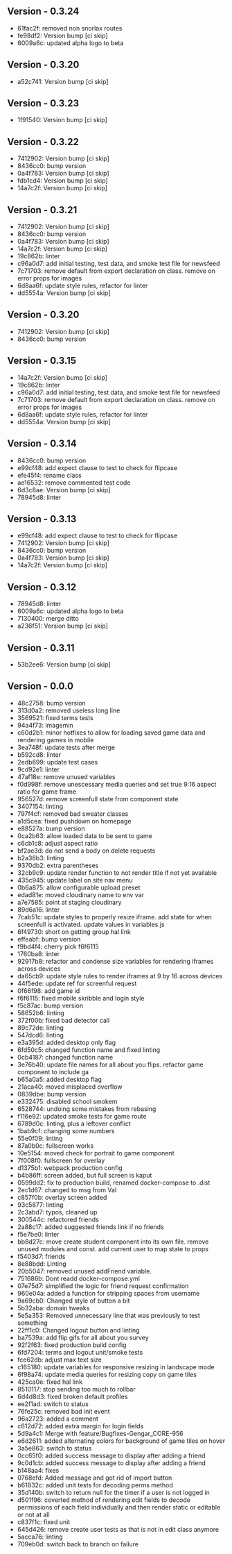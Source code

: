Version - 0.3.24
----

- 61fac2f: removed non snorlax routes
- fe98df2: Version bump [ci skip]
- 6009a6c: updated alpha logo to beta

Version - 0.3.20
----

- a52c741: Version bump [ci skip]

Version - 0.3.23
----

- 1f91540: Version bump [ci skip]

Version - 0.3.22
----

- 7412902: Version bump [ci skip]
- 8436cc0: bump version
- 0a4f783: Version bump [ci skip]
- fdb1cd4: Version bump [ci skip]
- 14a7c2f: Version bump [ci skip]

Version - 0.3.21
----

- 7412902: Version bump [ci skip]
- 8436cc0: bump version
- 0a4f783: Version bump [ci skip]
- 14a7c2f: Version bump [ci skip]
- 19c862b: linter
- c96a0d7: add initial testing, test data, and smoke test file for newsfeed
- 7c71703: remove default from export declaration on class. remove on error props for images
- 6d8aa6f: update style rules, refactor for linter
- dd5554a: Version bump [ci skip]


Version - 0.3.20
----
- 7412902: Version bump [ci skip]
- 8436cc0: bump version

Version - 0.3.15
----
- 14a7c2f: Version bump [ci skip]
- 19c862b: linter
- c96a0d7: add initial testing, test data, and smoke test file for newsfeed
- 7c71703: remove default from export declaration on class. remove on error props for images
- 6d8aa6f: update style rules, refactor for linter
- dd5554a: Version bump [ci skip]

Version - 0.3.14
----

- 8436cc0: bump version
- e99cf48: add expect clause to test to check for flipcase
- efe45f4: rename class
- ae16532: remove commented test code
- 6d3c8ae: Version bump [ci skip]
- 78945d8: linter

Version - 0.3.13
----

- e99cf48: add expect clause to test to check for flipcase
- 7412902: Version bump [ci skip]
- 8436cc0: bump version
- 0a4f783: Version bump [ci skip]
- 14a7c2f: Version bump [ci skip]

Version - 0.3.12
----

- 78945d8: linter
- 6009a6c: updated alpha logo to beta
- 7130400: merge ditto
- a236f51: Version bump [ci skip]

Version - 0.3.11
----
- 53b2ee6: Version bump [ci skip]

Version - 0.0.0
---------------

- 48c2758: bump version
- 313d0a2: removed useless long line
- 3569521: fixed terms tests
- 94a4f73: imagemin
- c60d2b1: minor hotfixes to allow for loading saved game data and rendering games in mobile
- 3ea748f: update tests after merge
- b592cd8: linter
- 2edb699: update test cases
- 9cd92e1: linter
- 47af18e: remove unused variables
- f0d998f: remove unescessary media queries and set true 9:16 aspect ratio for game frame
- 956527d: remove screenfull state from component state
- 3407154: linting
- 797f4cf: removed bad sweater classes
- a1d5cea: fixed pushdown on homepage
- e88527a: bump version
- 0ca2b63: allow loaded data to be sent to game
- c6cb1c8: adjust aspect ratio
- bf2ae3d: do not send a body on delete requests
- b2a38b3: linting
- 9370db2: extra parentheses
- 32cb9c9: update render function to not render title if not yet available
- 435c945: update label on site nav menu
- 0b6a875: allow configurable upload preset
- edad81e: moved cloudinary name to env var
- a7e7585: point at staging cloudinary
- 89d6a16: linter
- 7cab51c: update styles to properly resize iframe. add state for when screenfull is activated. update values in variables.js
- 6f49730: short on getting group hal link
- effeabf: bump version
- f9bd4f4: cherry pick f6f6115
- 1760ba8: linter
- 92917b8: refactor and condense size variables for rendering iframes across devices
- da65cb9: update style rules to render iframes at 9 by 16 across devices
- 44f5ede: update ref for screenful request
- 0f66f98: add game id
- f6f6115: fixed mobile skribble and login style
- f5c87ac: bump version
- 58652b6: linting
- 372f00b: fixed bad detector call
- 89c72de: linting
- 547dcd6: linting
- e3a395d: added desktop only flag
- 6fd50c5: changed function name and fixed linting
- 0cb4187: changed function name
- 3e76b40: update file names for all about you flips. refactor game component to include ga
- b65a0a5: added desktop flag
- 21aca40: moved misplaced overflow
- 0839dbe: bump version
- e332475: disabled school smokem
- 6528744: undoing some mistakes from rebasing
- f116e92: updated smoke tests for game route
- 6789d0c: linting, plus a leftover conflict
- 1bab9cf: changing some numbers
- 55e0f09: linting
- 87a0b0c: fullscreen works
- 10e5154: moved check for portrait to game component
- 7f008f0: fullscreen for overlay
- d1375b1: webpack production config
- b4b86ff: screen added, but full screen is kaput
- 0599dd2: fix to production build, renamed docker-compose to .dist
- 2ec1d67: changed to msg from Val
- c857f0b: overlay screen added
- 93c5877: linting
- 2c3abd7: typos, cleaned up
- 300544c: refactored friends
- 2a88c17: added suggested friends link if no friends
- f5e7be0: linter
- bb8d27c: move create student component into its own file. remove unused modules and const. add current user to map state to props
- f5403d7: friends
- 8e88bdd: Linting
- 20b5047: removed unused addFriend variable.
- 751686b: Dont readd docker-compose.yml
- 07e75d7: simplified the logic for friend request confirmation
- 960e04a: added a function for stripping spaces from username
- 9a69cb0: Changed style of button a bit
- 5b32aba: domain tweaks
- 5e5a353: Removed unnecessary line that was previously to test something
- 22ff1c0: Changed logout button and linting
- ba7539a: add flip gifs for all about you survey
- 92f2f63: fixed production build config
- 6fd7204: terms and logout unit/smoke tests
- fce62db: adjust max text size
- c165180: update variables for responsive resizing in landscape mode
- 6f98a74: update media queries for resizing copy on game tiles
- 425ca0e: fixed hal link
- 8510117: stop sending too much to rollbar
- 6d4d8d3: fixed broken default profiles
- ee2f1ad: switch to status
- 76fe25c: removed bad init event
- 96a2723: added a comment
- c612d72: added extra margin for login fields
- 5d9a4c1: Merge with feature/Bugfixes-Gengar_CORE-956
- e6d2611: added alternating colors for background of game tiles on hover
- 3a5e863: switch to status
- 0cc65f0: added success message to display after adding a friend
- 9c0d1cb: added success message to display after adding a friend
- b148aa4: fixes
- 0768efd: Added message and got rid of import button
- b61832c: added unit tests for decoding perms method
- 35d140b: switch to return null for the timer if a user is not logged in
- d501f96: coverted method of rendering edit fields to decode permissions of each field individually and then render static or editable or not at all
- c837f1c: fixed unit
- 645d426: remove create user tests as that is not in edit class anymore
- 5acca76: linting
- 709eb0d: switch back to branch on failure
